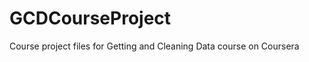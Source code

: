 GCDCourseProject
================

Course project files for Getting and Cleaning Data course on Coursera

